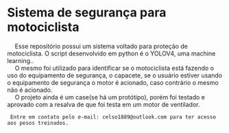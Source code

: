 # Sistema de segurança para motociclista

  &emsp; <p1>  Esse repositório possui um sistema voltado para proteção de motociclista. O script desenvolvido em python é o YOLOV4, uma machine learning..</p1><br/>
  &emsp; <p1>   O mesmo foi utilizado para identificar se o motociclista está fazendo o uso do equipamento de segurança, o capacete,
	se o usuário estiver usando o equipamento de segurança o motor é acionado, caso contrário o mesmo não é acionado.</p1><br/>
 &emsp; <p1>  O projeto ainda é um case(se há um protótipo), porém foi testado e aprovado com a resalva de que foi testa em um motor de ventilador.<p1>
	<br/>
	
	 Entre em contato pelo e-mail: celso1889@outlook.com para ter acesso aos pesos treinados. 
	
